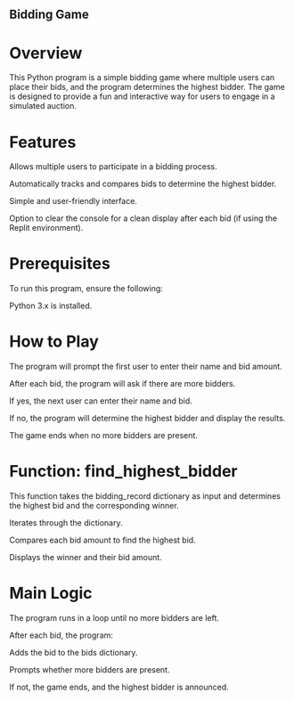 ## Bidding Game

# Overview

This Python program is a simple bidding game where multiple users can place their bids, and the program determines the highest bidder. The game is designed to provide a fun and interactive way for users to engage in a simulated auction.

# Features

Allows multiple users to participate in a bidding process.

Automatically tracks and compares bids to determine the highest bidder.

Simple and user-friendly interface.

Option to clear the console for a clean display after each bid (if using the Replit environment).

# Prerequisites

To run this program, ensure the following:

Python 3.x is installed.


# How to Play

The program will prompt the first user to enter their name and bid amount.

After each bid, the program will ask if there are more bidders.

If yes, the next user can enter their name and bid.

If no, the program will determine the highest bidder and display the results.

The game ends when no more bidders are present.


# Function: find_highest_bidder

This function takes the bidding_record dictionary as input and determines the highest bid and the corresponding winner.

Iterates through the dictionary.

Compares each bid amount to find the highest bid.

Displays the winner and their bid amount.

# Main Logic

The program runs in a loop until no more bidders are left.

After each bid, the program:

Adds the bid to the bids dictionary.

Prompts whether more bidders are present.

If not, the game ends, and the highest bidder is announced.
